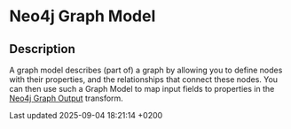 <div id="header">

# Neo4j Graph Model

</div>

<div id="content">

<div class="sect1">

## Description

<div class="sectionbody">

<div class="paragraph">

A graph model describes (part of) a graph by allowing you to define nodes with their properties, and the relationships that connect these nodes. You can then use such a Graph Model to map input fields to properties in the [Neo4j Graph Output](../../pipeline/transforms/neo4j-graphoutput.html) transform.

</div>

</div>

</div>

</div>

<div id="footer">

<div id="footer-text">

Last updated 2025-09-04 18:21:14 +0200

</div>

</div>
